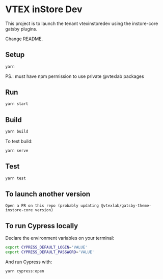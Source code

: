 # VTEX inStore Dev

This project is to launch the tenant vtexinstoredev using the instore-core gatsby plugins.

Change README.

## Setup

```bash
yarn
```

PS.: must have npm permission to use private @vtexlab packages

## Run

```bash
yarn start
```

## Build

```bash
yarn build
```

To test build:

```bash
yarn serve
```

## Test

```bash
yarn test
```

## To launch another version

```
Open a PR on this repo (probably updating @vtexlab/gatsby-theme-instore-core version)
```

## To run Cypress locally

Declare the environment variables on your terminal:

```bash
export CYPRESS_DEFAULT_LOGIN='VALUE'
export CYPRESS_DEFAULT_PASSWORD='VALUE'
```

And run Cypress with:

```bash
yarn cypress:open
```
